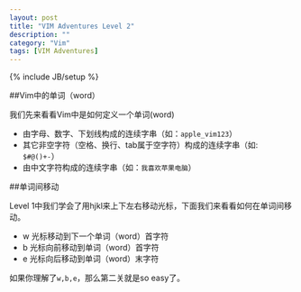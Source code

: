 ```yaml
---
layout: post
title: "VIM Adventures Level 2"
description: ""
category: "Vim"
tags: [VIM Adventures]
---
```

{% include JB/setup %}

##Vim中的单词（word）

我们先来看看Vim中是如何定义一个单词(word)

* 由字母、数字、下划线构成的连续字串（如：`apple_vim123`）
* 其它非空字符（空格、换行、tab属于空字符）构成的连续字串（如: `$#@()+-`）
* 由中文字符构成的连续字串（如：`我喜欢苹果电脑`）


##单词间移动

Level 1中我们学会了用hjkl来上下左右移动光标，下面我们来看看如何在单词间移动。

* w 光标移动到下一个单词（word）首字符
* b 光标向前移动到单词（word）首字符
* e 光标向后移动到单词（word）末字符

如果你理解了`w,b,e`，那么第二关就是so easy了。
